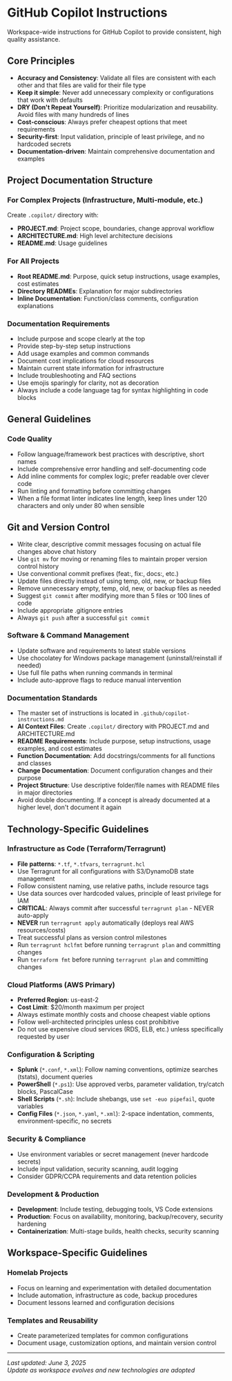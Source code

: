 # GitHub Copilot Instructions

Workspace-wide instructions for GitHub Copilot to provide consistent, high quality assistance.

## Core Principles
- **Accuracy and Consistency**: Validate all files are consistent with each other and that files are valid for their file type
- **Keep it simple**: Never add unnecessary complexity or configurations that work with defaults
- **DRY (Don't Repeat Yourself)**: Prioritize modularization and reusability. Avoid files with many hundreds of lines
- **Cost-conscious**: Always prefer cheapest options that meet requirements
- **Security-first**: Input validation, principle of least privilege, and no hardcoded secrets
- **Documentation-driven**: Maintain comprehensive documentation and examples

## Project Documentation Structure

### For Complex Projects (Infrastructure, Multi-module, etc.)
Create `.copilot/` directory with:
- **PROJECT.md**: Project scope, boundaries, change approval workflow
- **ARCHITECTURE.md**: High level architecture decisions
- **README.md**: Usage guidelines

### For All Projects
- **Root README.md**: Purpose, quick setup instructions, usage examples, cost estimates
- **Directory READMEs**: Explanation for major subdirectories
- **Inline Documentation**: Function/class comments, configuration explanations

### Documentation Requirements
- Include purpose and scope clearly at the top
- Provide step-by-step setup instructions
- Add usage examples and common commands
- Document cost implications for cloud resources
- Maintain current state information for infrastructure
- Include troubleshooting and FAQ sections
- Use emojis sparingly for clarity, not as decoration
- Always include a code language tag for syntax highlighting in code blocks

## General Guidelines

### Code Quality
- Follow language/framework best practices with descriptive, short names
- Include comprehensive error handling and self-documenting code
- Add inline comments for complex logic; prefer readable over clever code
- Run linting and formatting before committing changes
- When a file format linter indicates line length, keep lines under 120 characters and only under 80 when sensible

## Git and Version Control
- Write clear, descriptive commit messages focusing on actual file changes above chat history
- Use `git mv` for moving or renaming files to maintain proper version control history
- Use conventional commit prefixes (feat:, fix:, docs:, etc.)
- Update files directly instead of using temp, old, new, or backup files
- Remove unnecessary empty, temp, old, new, or backup files as needed
- Suggest `git commit` after modifying more than 5 files or 100 lines of code
- Include appropriate .gitignore entries
- Always `git push` after a successful `git commit`

### Software & Command Management
- Update software and requirements to latest stable versions
- Use chocolatey for Windows package management (uninstall/reinstall if needed)
- Use full file paths when running commands in terminal
- Include auto-approve flags to reduce manual intervention

### Documentation Standards
- The master set of instructions is located in `.github/copilot-instructions.md`
- **AI Context Files**: Create `.copilot/` directory with PROJECT.md and ARCHITECTURE.md
- **README Requirements**: Include purpose, setup instructions, usage examples, and cost estimates
- **Function Documentation**: Add docstrings/comments for all functions and classes
- **Change Documentation**: Document configuration changes and their purpose
- **Project Structure**: Use descriptive folder/file names with README files in major directories
- Avoid double documenting. If a concept is already documented at a higher level, don't document it again

## Technology-Specific Guidelines

### Infrastructure as Code (Terraform/Terragrunt)
- **File patterns**: `*.tf`, `*.tfvars`, `terragrunt.hcl`
- Use Terragrunt for all configurations with S3/DynamoDB state management
- Follow consistent naming, use relative paths, include resource tags
- Use data sources over hardcoded values, principle of least privilege for IAM
- **CRITICAL**: Always commit after successful `terragrunt plan` - NEVER auto-apply
- **NEVER** run `terragrunt apply` automatically (deploys real AWS resources/costs)
- Treat successful plans as version control milestones
- Run `terragrunt hclfmt` before running `terragrunt plan` and committing changes
- Run `terraform fmt` before running `terragrunt plan` and committing changes

### Cloud Platforms (AWS Primary)
- **Preferred Region**: us-east-2
- **Cost Limit**: $20/month maximum per project
- Always estimate monthly costs and choose cheapest viable options
- Follow well-architected principles unless cost prohibitive
- Do not use expensive cloud services (RDS, ELB, etc.) unless specifically requested by user

### Configuration & Scripting
- **Splunk** (`*.conf`, `*.xml`): Follow naming conventions, optimize searches (tstats), document queries
- **PowerShell** (`*.ps1`): Use approved verbs, parameter validation, try/catch blocks, PascalCase
- **Shell Scripts** (`*.sh`): Include shebangs, use `set -euo pipefail`, quote variables
- **Config Files** (`*.json`, `*.yaml`, `*.xml`): 2-space indentation, comments, environment-specific, no secrets

### Security & Compliance
- Use environment variables or secret management (never hardcode secrets)
- Include input validation, security scanning, audit logging
- Consider GDPR/CCPA requirements and data retention policies

### Development & Production
- **Development**: Include testing, debugging tools, VS Code extensions
- **Production**: Focus on availability, monitoring, backup/recovery, security hardening
- **Containerization**: Multi-stage builds, health checks, security scanning

## Workspace-Specific Guidelines

### Homelab Projects
- Focus on learning and experimentation with detailed documentation
- Include automation, infrastructure as code, backup procedures
- Document lessons learned and configuration decisions

### Templates and Reusability
- Create parameterized templates for common configurations
- Document usage, customization options, and maintain version control

---

*Last updated: June 3, 2025*  
*Update as workspace evolves and new technologies are adopted*